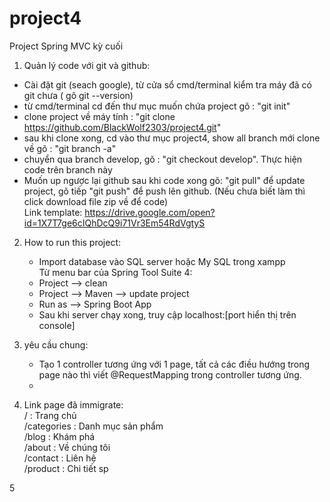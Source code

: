 # project4
Project Spring MVC kỳ cuối

1. Quản lý code với git và github: 
  * Cài đặt git (seach google), từ cửa sổ cmd/terminal kiểm tra máy đã có git chưa ( gõ git --version)
  * từ cmd/terminal cd đến thư mục muốn chứa project gõ : "git init"
  * clone project về máy tính : "git clone https://github.com/BlackWolf2303/project4.git"
  * sau khi clone xong, cd vào thư mục project4, show all branch mới clone về gõ : "git branch -a" 
  * chuyển qua branch develop, gõ : "git checkout develop". Thực hiện code trên branch này
  * Muốn up ngược lại github sau khi code xong gõ: "git pull" để update project, gõ tiếp "git push" để push lên github.
  (Nếu chưa biết làm thì click download file zip về để code)<br>
  Link template: https://drive.google.com/open?id=1X7T7ge6cIQhDcQ9i71Vr3Em54RdVgtyS


2. How to run this project: 
    * Import database vào SQL server hoặc My SQL trong xampp <br>
  Từ menu bar của Spring Tool Suite 4:
    * Project  --> clean 
    * Project --> Maven --> update project
    * Run as --> Spring Boot App
    * Sau khi server chạy xong, truy cập localhost:[port hiển thị trên console]

3. yêu cầu chung: 
    * Tạo 1 controller tương ứng với 1 page, tất cả các điều hướng trong page nào thì viết @RequestMapping trong controller tương ứng.
    * 

4. Link page đã immigrate: <br>
      /             : Trang chủ <br>
      /categories   : Danh mục sản phẩm <br>
      /blog         : Khám phá <br>
      /about        : Về chúng tôi <br>
      /contact      : Liên hệ <br>
      /product      : Chi tiết sp <br>

5 
